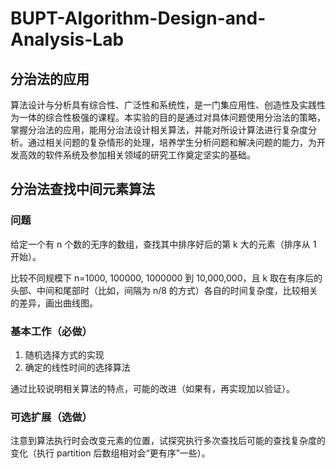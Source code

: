 # BUPT-Algorithm-Design-and-Analysis-Lab

## 分治法的应用

算法设计与分析具有综合性、广泛性和系统性，是一门集应用性、创造性及实践性为一体的综合性极强的课程。本实验的目的是通过对具体问题使用分治法的策略，掌握分治法的应用，能用分治法设计相关算法，并能对所设计算法进行复杂度分析。通过相关问题的复杂情形的处理，培养学生分析问题和解决问题的能力，为开发高效的软件系统及参加相关领域的研究工作奠定坚实的基础。

## 分治法查找中间元素算法

### 问题
给定一个有 n 个数的无序的数组，查找其中排序好后的第 k 大的元素（排序从 1 开始）。

比较不同规模下 n=1000, 100000, 1000000 到 10,000,000，且 k 取在有序后的头部、中间和尾部时（比如，间隔为 n/8 的方式）各自的时间复杂度，比较相关的差异，画出曲线图。

### 基本工作（必做）
1. 随机选择方式的实现
2. 确定的线性时间的选择算法  

通过比较说明相关算法的特点，可能的改进（如果有，再实现加以验证）。

### 可选扩展（选做）
注意到算法执行时会改变元素的位置，试探究执行多次查找后可能的查找复杂度的变化（执行 partition 后数组相对会“更有序”一些）。
